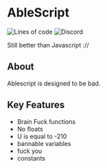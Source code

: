 # AbleScript
![Lines of code](https://img.shields.io/tokei/lines/github/abletheabove/able-script)
![Discord](https://img.shields.io/discord/831368967385120810)

Still better than Javascript ://

## About
Ablescript is designed to be bad.

## Key Features
- Brain Fuck functions
- No floats
- U is equal to -210
- bannable variables
- fuck you
- constants
